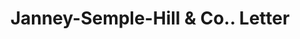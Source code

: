 ---
doi: 10.7916/D82N6D81
date_other: '1923'
date_other_textual: '1923'
form: correspondence
genre:
- Letters (correspondence)
name:
- Janney-Semple-Hill & Co.
object_in_context_url: https://biggert.cul.columbia.edu/items/view/ave_biggert_00649
subject_hierarchical_geographic:
- Minneapolis, Minnesota, United States
subject_name:
- Janney-Semple-Hill & Co.
title: Janney-Semple-Hill & Co.. Letter
sort_title: Janney-Semple-Hill & Co.. Letter
call_number: ave_biggert_00649
coordinates:
- 44.983333333333334,-93.26666666666667
pid: ave_biggert_00649
identifiers: ave_biggert_00649
thumbnail: https://derivativo-3.library.columbia.edu/iiif/2/ldpd:345490/full/!256,256/0/native.jpg
permalink: /biggert/ave_biggert_00649/
layout: iiif-image-page
---